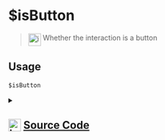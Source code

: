 # $isButton
> <img align="top" src="https://upload.wikimedia.org/wikipedia/commons/thumb/e/e4/Infobox_info_icon.svg/160px-Infobox_info_icon.svg.png?20150409153300" alt="image" width="25" height="auto"> Whether the interaction is a button
## Usage
```
$isButton
```
<details>
<summary>
    
## <img align="top" src="https://cdn4.iconfinder.com/data/icons/iconsimple-logotypes/512/github-512.png" alt="image" width="25" height="auto">  [Source Code](https://github.com/tryforge/ForgeScript-V2/blob/main/src/native/isButton.ts)
    
</summary>
    
```ts
import { NativeFunction, Return } from "../structures"

export default new NativeFunction({
    name: "$isButton",
    version: "1.0.0",
    description: "Whether the interaction is a button",
    unwrap: false,
    execute(ctx) {
        return this.success(Boolean(ctx.interaction?.isButton()))
    },
})

```
    
</details>